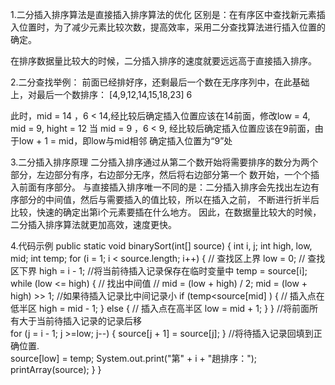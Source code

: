 1.二分插入排序算法是直接插入排序算法的优化
  区别是：在有序区中查找新元素插入位置时，为了减少元素比较次数，提高效率，采用二分查找算法进行插入位置的确定。

  在排序数据量比较大的时候，二分插入排序的速度就要远远高于直接插入排序。

2.二分查找举例：
  前面已经排好序，还剩最后一个数在无序序列中，在此基础上，对最后一个数排序：
  [4,9,12,14,15,18,23] 6

  此时，mid = 14 ，6 < 14,经比较后确定插入位置应该在14前面，修改low = 4, mid = 9, hight = 12
  当    mid = 9  ，6 < 9, 经比较后确定插入位置应该在9前面，由于low + 1 = mid，即low与mid相邻
  确定插入位置为“9”处
  

3.二分插入排序原理
  二分插入排序通过从第二个数开始将需要排序的数分为两个部分，左边部分有序，右边部分无序，然后将右边部分第一个
  数开始，一个个插入前面有序部分。
  与直接插入排序唯一不同的是：二分插入排序会先找出左边有序部分的中间值，然后与需要插入的值比较，所以在插入之前，
  不断进行折半后比较，快速的确定出第i个元素要插在什么地方。
  因此，在数据量比较大的时候，二分插入排序算法就更加高效，速度更快。


4.代码示例
  public static void binarySort(int[] source) { 
    int i, j; 
    int high, low, mid; 
    int temp; 
    for (i = 1; i < source.length; i++) { 
      // 查找区上界 
      low = 0; 
      // 查找区下界 
      high = i - 1; 
      //将当前待插入记录保存在临时变量中 
      temp = source[i]; 
      while (low <= high) { 
        // 找出中间值 
        // mid = (low + high) / 2; 
        mid = (low + high) >> 1; 
        //如果待插入记录比中间记录小 
        if (temp<source[mid] ) { 
          // 插入点在低半区 
          high = mid - 1; 
        } else { 
          // 插入点在高半区 
          low = mid + 1; 
        } 
      } 
       //将前面所有大于当前待插入记录的记录后移  
      for (j = i - 1; j >=low; j--) { 
        source[j + 1] = source[j]; 
      } 
      //将待插入记录回填到正确位置.  
      source[low] = temp; 
      System.out.print("第" + i + "趟排序："); 
      printArray(source); 
    } 
  } 
